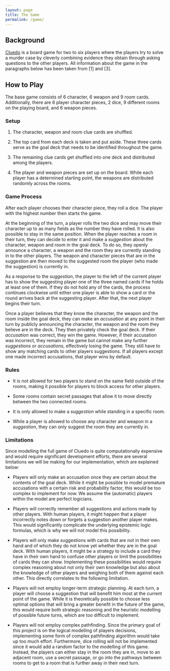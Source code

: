 ```yaml
---
layout: page
title: The Game
permalink: /game/
---
```


## Background

[Cluedo](https://products.hasbro.com/en-gb/product/clue-the-classic-mystery-game:10997C67-5056-900B-106C-54F26B4FA30F) is a board game for two to six players where the players try to solve a murder case by cleverly combining evidence they obtain through asking questions to the other players. All information about the game in the paragraphs below has been taken from \[1\] and \[3\].

## How to Play

The base game consists of 6 character, 6 weapon and 9 room cards. Additionally, there are 6 player character pieces, 2 dice, 9 different rooms on the playing board, and 6 weapon pieces.

### Setup

1. The character, weapon and room clue cards are shuffled.

2. The top card from each deck is taken and put aside. These three cards serve as the goal deck that needs to be identified throughout the game.

3. The remaining clue cards get shuffled into one deck and distributed among the players.

4. The player and weapon pieces are set up on the board. While each player has a determined starting point, the weapons are distributed randomly across the rooms.

### Game Process

After each player chooses their character piece, they roll a dice. The player with the highest number then starts the game.

At the beginning of the turn, a player rolls the two dice and may move their character up to as many fields as the number they have rolled. It is also possible to stay in the same position. When the player reaches a room in their turn, they can decide to enter it and make a *suggestion* about the character, weapon and room in the goal deck. To do so, they openly announce a character, a weapon and the room they are currently standing in to the other players. The weapon and character pieces that are in the suggestion are then moved to the suggested room the player (who made the suggestion) is currently in.

As a response to the *suggestion*, the player to the left of the current player has to show the suggesting player one of the three named cards if he holds at least one of them. If they do not hold any of the cards, the process continues clockwise until either one player is able to show a card or the round arrives back at the suggesting player. After that, the next player begins their turn.

Once a player believes that they know the character, the weapon and the room inside the goal deck, they can make an *accusation* at any point in their turn by publicly announcing the character, the weapon and the room they believe are in the deck. They then privately check the goal deck. If their *accusation* was correct, they win the game. However, if their accusation was incorrect, they remain in the game but cannot make any further *suggestions* or *accusations*, effectively losing the game. They still have to show any matching cards to other players suggestions. If all players except one made incorrect accusations, that player wins by default.

### Rules

* It is not allowed for two players to stand on the same field outside of the rooms, making it possible for players to block access for other players.

* Some rooms contain secret passages that allow it to move directly between the two connected rooms.

* It is only allowed to make a *suggestion* while standing in a specific room.

* While a player is allowed to choose any character and weapon in a *suggestion*, they can only suggest the room they are currently in.

### Limitations

Since modelling the full game of Cluedo is quite computationally expensive and would require significant development efforts, there are several limitations we will be making for our implementation, which are explained below:

* Players will only make an accusation once they are certain about the contents of the goal deck. While it might be possible to model premature accusations with a certain risk and probability factor, this would be too complex to implement for now. We assume the (automatic) players within the model are perfect logicians.

* Players will correctly remember all suggestions and actions made by other players. With human players, it might happen that a player incorrectly notes down or forgets a suggestion another player makes. This would significantly complicate the underlying epistemic logic formulas, which is why we will not model this possibility.

* Players will only make suggestions with cards that are not in their own hand and of which they do not know yet whether they are in the goal deck. With human players, it might be a strategy to include a card they have in their own hand to confuse other players or limit the possibilities of cards they can show. Implementing these possibilities would require complex reasoning about not only their own knowledge but also about the knowledge of other players and weighing both of them against each other. This directly correlates to the following limitation.

* Players will not employ longer-term strategic planning. At each turn, a player will choose a suggestion that will benefit him most at the current point of the game. While it is theoretically possible to choose less optimal options that will bring a greater benefit in the future of the game, this would require both strategic reasoning and the heuristic modelling of possible future turns, which are too difficult to implement.

* Players will not employ complex pathfinding. Since the primary goal of this project is on the logical modelling of players decisions, implementing some form of complex pathfinding algorithm would take up too much effort. Furthermore, dice rolling will not be implemented since it would add a random factor to the modelling of this game. Instead, the players can either stay in the room they are in, move to an adjacent room, use a secret passage, or go into the pathways between rooms to get to a room that is further away in their next turn.
